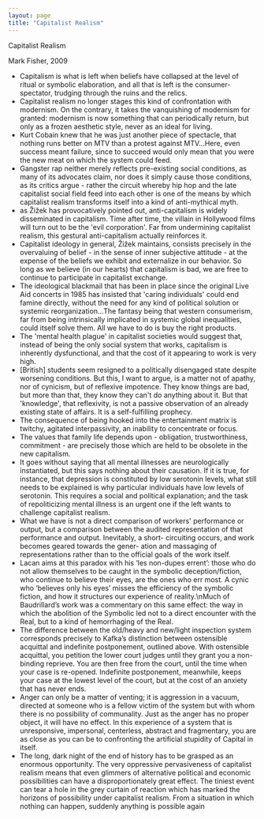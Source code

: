 ```yaml
---
layout: page
title: "Capitalist Realism"
---
```

Capitalist Realism

Mark Fisher, 2009

- Capitalism is what is left when beliefs have collapsed at the level of ritual or symbolic elaboration, and all that is left is the consumer-spectator, trudging through the ruins and the relics.
- Capitalist realism no longer stages this kind of confrontation with modernism. On the contrary, it takes the vanquishing of modernism for granted: modernism is now something that can periodically return, but only as a frozen aesthetic style, never as an ideal for living.
- Kurt Cobain knew that he was just another piece of spectacle, that nothing runs better on MTV than a protest against MTV...Here, even success meant failure, since to succeed would only mean that you were the new meat on which the system could feed.
- Gangster rap neither merely reflects pre-existing social conditions, as many of its advocates claim, nor does it simply cause those conditions, as its critics argue - rather the circuit whereby hip hop and the late capitalist social field feed into each other is one of the means by which capitalist realism transforms itself into a kind of anti-mythical myth.
- as Žižek has provocatively pointed out, anti-capitalism is widely disseminated in capitalism. Time after time, the villain in Hollywood films will turn out to be the 'evil corporation'. Far from undermining capitalist realism, this gestural anti-capitalism actually reinforces it.
- Capitalist ideology in general, Žižek maintains, consists precisely in the overvaluing of belief - in the sense of inner subjective attitude - at the expense of the beliefs we exhibit and externalize in our behavior. So long as we believe (in our hearts) that capitalism is bad, we are free to continue to participate in capitalist exchange.
- The ideological blackmail that has been in place since the original Live Aid concerts in 1985 has insisted that 'caring individuals' could end famine directly, without the need for any kind of political solution or systemic reorganization...The fantasy being that western consumerism, far from being intrinsically implicated in systemic global inequalities, could itself solve them. All we have to do is buy the right products.
- The 'mental health plague' in capitalist societies would suggest that, instead of being the only social system that works, capitalism is inherently dysfunctional, and that the cost of it appearing to work is very high.
- [British] students seem resigned to a politically disengaged state despite worsening conditions. But this, I want to argue, is a matter not of apathy, nor of cynicism, but of reflexive impotence. They know things are bad, but more than that, they know they can't do anything about it. But that 'knowledge', that reflexivity, is not a passive observation of an already existing state of affairs. It is a self-fulfilling prophecy.
- The consequence of being hooked into the entertainment matrix is twitchy, agitated interpassivity, an inability to concentrate or focus.
- The values that family life depends upon - obligation, trustworthiness, commitment - are precisely those which are held to be obsolete in the new capitalism.
- It goes without saying that all mental illnesses are neurologically instantiated, but this says nothing about their causation. If it is true, for instance, that depression is constituted by low serotonin levels, what still needs to be explained is why particular individuals have low levels of serotonin. This requires a social and political explanation; and the task of repoliticizing mental illness is an urgent one if the left wants to challenge capitalist realism.
- What we have is not a direct comparison of workers' performance or output, but a comparison between the audited representation of that performance and output. Inevitably, a short- circuiting occurs, and work becomes geared towards the gener- ation and massaging of representations rather than to the official goals of the work itself.
- Lacan aims at this paradox with his ‘les non-dupes errent’: those who do not allow themselves to be caught in the symbolic deception/fiction, who continue to believe their eyes, are the ones who err most. A cynic who ‘believes only his eyes’ misses the efficiency of the symbolic fiction, and how it structures our experience of reality.\nMuch of Baudrillard’s work was a commentary on this same effect: the way in which the abolition of the Symbolic led not to a direct encounter with the Real, but to a kind of hemorrhaging of the Real.
- The difference between the old/heavy and new/light inspection system corresponds precisely to Kafka’s distinction between ostensible acquittal and indefinite postponement, outlined above. With ostensible acquittal, you petition the lower court judges until they grant you a non-binding reprieve. You are then free from the court, until the time when your case is re-opened. Indefinite postponement, meanwhile, keeps your case at the lowest level of the court, but at the cost of an anxiety that has never ends.
- Anger can only be a matter of venting; it is aggression in a vacuum, directed at someone who is a fellow victim of the system but with whom there is no possibility of communality. Just as the anger has no proper object, it will have no effect. In this experience of a system that is unresponsive, impersonal, centerless, abstract and fragmentary, you are as close as you can be to confronting the artificial stupidity of Capital in itself.
- The long, dark night of the end of history has to be grasped as an enormous opportunity. The very oppressive pervasiveness of capitalist realism means that even glimmers of alternative political and economic possibilities can have a disproportionately great effect. The tiniest event can tear a hole in the grey curtain of reaction which has marked the horizons of possibility under capitalist realism. From a situation in which nothing can happen, suddenly anything is possible again
